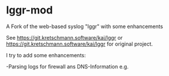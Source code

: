 # lggr-mod
A Fork of the web-based syslog "lggr" with some enhancements

See https://git.kretschmann.software/kai/lggr or https://git.kretschmann.software/kai/lggr for original project.

I try to add some enhancements:

-Parsing logs for firewall ans DNS-Information e.g.



